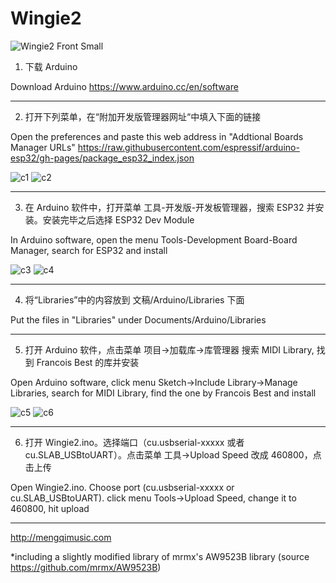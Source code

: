 # Wingie2

![Wingie2 Front Small](https://user-images.githubusercontent.com/4593629/158756306-aa6c1218-f6ec-44c0-8c54-b04b49531801.jpg)

1. 下载 Arduino

  Download Arduino
https://www.arduino.cc/en/software

---

2. 打开下列菜单，在“附加开发版管理器网址“中填入下面的链接

  Open the preferences and paste this web address in "Addtional Boards Manager URLs"
https://raw.githubusercontent.com/espressif/arduino-esp32/gh-pages/package_esp32_index.json

![c1](https://user-images.githubusercontent.com/4593629/158773019-20344ef1-9385-4675-83df-5215cc4624f3.jpg)
![c2](https://user-images.githubusercontent.com/4593629/158773026-535a0e4e-a833-4929-b494-8c8754f4ec60.jpg)

---

3. 在 Arduino 软件中，打开菜单 工具-开发版-开发板管理器，搜索 ESP32 并安装。安装完毕之后选择 ESP32 Dev Module

In Arduino software, open the menu Tools-Development Board-Board Manager, search for ESP32 and install

![c3](https://user-images.githubusercontent.com/4593629/158773034-031a8ea6-4bb5-45df-b1db-b1e0d5831ea9.jpg)
![c4](https://user-images.githubusercontent.com/4593629/158773127-2696f499-18b2-4192-ad1d-3f975e0981c3.jpg)

---

4. 将“Libraries”中的内容放到 文稿/Arduino/Libraries 下面

Put the files in "Libraries" under Documents/Arduino/Libraries

---

5. 打开 Arduino 软件，点击菜单 项目->加载库->库管理器 搜索 MIDI Library, 找到 Francois Best 的库并安装

Open Arduino software, click menu Sketch->Include Library->Manage Libraries, search for MIDI Library, find the one by Francois Best and install

![c5](https://user-images.githubusercontent.com/4593629/158773259-5106c61e-e7c4-4058-86ce-c3d557acafad.jpg)
![c6](https://user-images.githubusercontent.com/4593629/158773832-44c7d6b6-0509-4fd3-877c-ded94093ca39.jpg)

---

6. 打开 Wingie2.ino。选择端口（cu.usbserial-xxxxx 或者 cu.SLAB_USBtoUART）。点击菜单 工具->Upload Speed 改成 460800，点击上传

Open Wingie2.ino. Choose port (cu.usbserial-xxxxx or cu.SLAB_USBtoUART). click menu Tools->Upload Speed, change it to 460800, hit upload

---

http://mengqimusic.com

*including a slightly modified library of mrmx's AW9523B library (source https://github.com/mrmx/AW9523B)
